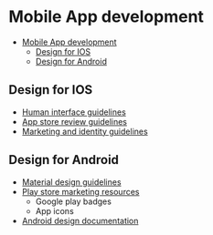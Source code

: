 # Mobile App development

- [Mobile App development](#mobile-app-development)
  - [Design for IOS](#design-for-ios)
  - [Design for Android](#design-for-android)


## Design for IOS

- [Human interface guidelines](https://developer.apple.com/design/human-interface-guidelines/guidelines/overview/)
- [App store review guidelines](https://developer.apple.com/app-store/review/guidelines/)
- [Marketing and identity guidelines](https://developer.apple.com/app-store/marketing/guidelines/)

## Design for Android

- [Material design guidelines](https://m3.material.io/)
- [Play store marketing resources](https://developer.android.com/distribute/marketing-tools)
    - Google play badges
    - App icons
- [Android design documentation](https://developer.android.com/design)